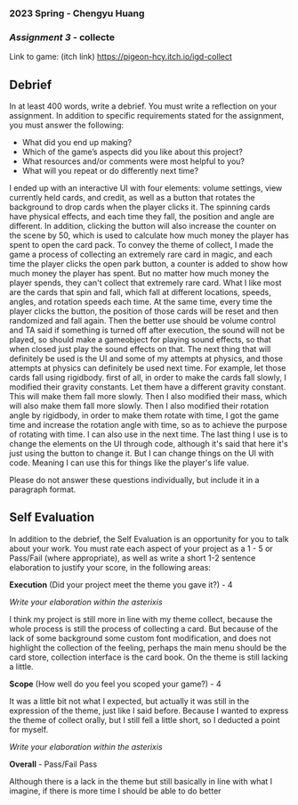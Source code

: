 ### **2023 Spring** - Chengyu Huang
### *Assignment 3* - collecte
Link to game: (itch link)
https://pigeon-hcy.itch.io/igd-collect

## **Debrief**
In at least 400 words, write a debrief. You must write a reflection on your assignment. In addition to specific requirements stated for the assignment, you must answer the following:

- What did you end up making?
- Which of the game’s aspects did you like about this project?
- What resources and/or comments were most helpful to you?
- What will you repeat or do differently next time?

I ended up with an interactive UI with four elements: volume settings, view currently held cards, and credit, as well as a button that rotates the background to drop cards when the player clicks it. The spinning cards have physical effects, and each time they fall, the position and angle are different. In addition, clicking the button will also increase the counter on the scene by 50, which is used to calculate how much money the player has spent to open the card pack. To convey the theme of collect, I made the game a process of collecting an extremely rare card in magic, and each time the player clicks the open park button, a counter is added to show how much money the player has spent. But no matter how much money the player spends, they can't collect that extremely rare card. What I like most are the cards that spin and fall, which fall at different locations, speeds, angles, and rotation speeds each time. At the same time, every time the player clicks the button, the position of those cards will be reset and then randomized and fall again. Then the better use should be volume control and TA said if something is turned off after execution, the sound will not be played, so should make a gameobject for playing sound effects, so that when closed just play the sound effects on that. The next thing that will definitely be used is the UI and some of my attempts at physics, and those attempts at physics can definitely be used next time. For example, let those cards fall using rigidbody. first of all, in order to make the cards fall slowly, I modified their gravity constants. Let them have a different gravity constant. This will make them fall more slowly. Then I also modified their mass, which will also make them fall more slowly. Then I also modified their rotation angle by rigidbody, in order to make them rotate with time, I got the game time and increase the rotation angle with time, so as to achieve the purpose of rotating with time. I can also use in the next time. The last thing I use is to change the elements on the UI through code, although it's said that here it's just using the button to change it. But I can change things on the UI with code. Meaning I can use this for things like the player's life value.


Please do not answer these questions individually, but include it in a paragraph format.

## **Self Evaluation**
In addition to the debrief, the Self Evaluation is an opportunity for you to talk about your work. You must rate each aspect of your project as a 1 - 5 or Pass/Fail (where appropriate), as well as write a short 1-2 sentence elaboration to justify your score, in the following areas:


**Execution** (Did your project meet the theme you gave it?) - 4

*Write your elaboration within the asterixis*

I think my project is still more in line with my theme collect, because the whole process is still the process of collecting a card. But because of the lack of some background some custom font modification, and does not highlight the collection of the feeling, perhaps the main menu should be the card store, collection interface is the card book. On the theme is still lacking a little.

**Scope** (How well do you feel you scoped your game?) - 4

It was a little bit not what I expected, but actually it was still in the expression of the theme, just like I said before. Because I wanted to express the theme of collect orally, but I still fell a little short, so I deducted a point for myself.

*Write your elaboration within the asterixis*


**Overall** - Pass/Fail Pass

Although there is a lack in the theme but still basically in line with what I imagine, if there is more time I should be able to do better
